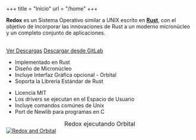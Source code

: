 +++
title = "Inicio"
url = "/home"
+++
<div class="row install-row">
  <div class="col-md-8">
    <p class="pitch">
      <b>Redox</b> es un Sistema Operativo similar a UNIX escrito en <a style="color: inherit;" href="https://www.rust-lang.org/"><b>Rust</b></a>,
      con el objetivo de incorporar las innovaciones de Rust a un moderno micronúcleo y un completo conjunto de aplicaciones.
    </p>
  </div>
  <div class="col-md-4 install-box">
    <br/>
    <a class="btn btn-primary" href="https://gitlab.redox-os.org/redox-os/redox/releases">Ver Descargas</a>
    <a class="btn btn-default" href="https://gitlab.redox-os.org/redox-os/redox/">Descargar desde GitLab</a>
  </div>
</div>
<div class="row features">
  <div class="col-md-6">
    <ul class="laundry-list" style="margin-bottom: 0px;">
      <li>Implementado en Rust</li>
      <li>Diseño de Micronúcleo</li>
      <li>Incluye Interfaz Gráfica opcional - Orbital</li>
      <li>Soporta la Librería Estándar de Rust</li>
    </ul>
  </div>
  <div class="col-md-6">
    <ul class="laundry-list">
      <li>Licencia MIT</li>
      <li>Los drivers se ejecutan en el Espacio de Usuario</li>
      <li>Incluye comandos comúnes de Unix</li>
      <li>Port de Newlib para programas en C</li>
    </ul>
  </div>
</div>
<div class="row features">
  <div class="col-sm-12">
    <div style="font-size: 16px; text-align: center;">
      Redox ejecutando Orbital
    </div>
    <a href="/img/redox-orbital/large.png">
      <picture>
        <source media="(min-width: 1300px)" srcset="/img/redox-orbital/large.webp" type="image/webp">
        <source media="(min-width: 640px)" srcset="/img/redox-orbital/medium.webp" type="image/webp">
        <source media="(min-width: 320px)" srcset="/img/redox-orbital/medium.webp" type="image/webp">
        <source media="(min-width: 1300px)" srcset="/img/redox-orbital/large.png" type="image/png">
        <source media="(min-width: 640px)" srcset="/img/redox-orbital/medium.png" type="image/png">
        <source media="(min-width: 320px)" srcset="/img/redox-orbital/small.png" type="image/png">
        <img src="/img/redox-orbital/medium.png" class="img-responsive" alt="Redox and Orbital">
      </picture>
    </a>
  </div>
</div>
